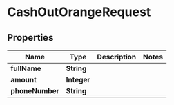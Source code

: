 

# CashOutOrangeRequest


## Properties

| Name | Type | Description | Notes |
|------------ | ------------- | ------------- | -------------|
|**fullName** | **String** |  |  |
|**amount** | **Integer** |  |  |
|**phoneNumber** | **String** |  |  |



